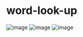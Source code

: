 # word-look-up

![image](https://user-images.githubusercontent.com/87574080/202719288-830f7842-2c97-4025-94a2-74a4838a9e9d.png)
![image](https://user-images.githubusercontent.com/87574080/202719215-bbfbf8ad-4e68-4916-9676-0cf6e0e34391.png)
![image](https://user-images.githubusercontent.com/87574080/202719370-9f9de9b9-64fc-4601-a580-474dd635cf88.png)

